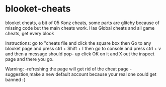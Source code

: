 # blooket-cheats
blooket  cheats, a bit of 05 Konz cheats, some parts are glitchy because of missing code but the main cheats work. Has Global cheats and all game cheats, get every blook

Instructions:
go to "cheats file and click the square box then
Go to any blooket page and press ctrl + Shift + I
then go to console and press ctrl + v
and then a message should pop- up click OK on it and X out the inspect page and there you go.


Warning:
-refreshing the page will get rid of the cheat page
-suggestion,make a new default account because your real one could get banned :(
